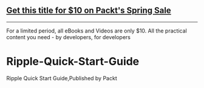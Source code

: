## [Get this title for $10 on Packt's Spring Sale](https://www.packt.com/B11485?utm_source=github&utm_medium=packt-github-repo&utm_campaign=spring_10_dollar_2022)
-----
For a limited period, all eBooks and Videos are only $10. All the practical content you need \- by developers, for developers

# Ripple-Quick-Start-Guide
Ripple Quick Start Guide,Published by Packt

